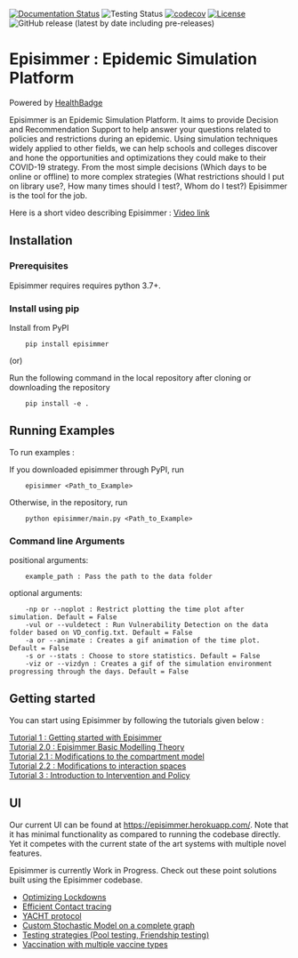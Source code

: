 [![Documentation Status](https://readthedocs.org/projects/episimmer/badge/?version=latest)](https://episimmer.readthedocs.io/en/latest/?badge=latest) ![Testing Status](https://github.com/healthbadge/episimmer/actions/workflows/test.yml/badge.svg?branch=master) [![codecov](https://codecov.io/gh/healthbadge/episimmer/branch/additional_se/graph/badge.svg?token=F0BR661MG5)](https://codecov.io/gh/healthbadge/episimmer) [![License](https://img.shields.io/badge/License-BSD_3--Clause-blue.svg)](https://opensource.org/licenses/BSD-3-Clause) ![GitHub release (latest by date including pre-releases)](https://img.shields.io/github/v/release/healthbadge/episimmer?include_prereleases)
# Episimmer : Epidemic Simulation Platform
Powered by [HealthBadge](https://www.healthbadge.org/) <br>

Episimmer is an Epidemic Simulation Platform. It aims to provide Decision and Recommendation Support to help answer your questions related to policies and restrictions during an epidemic. Using simulation techniques widely applied to other fields, we can help schools and colleges discover and hone the opportunities and optimizations they could make to their COVID-19 strategy. From the most simple decisions (Which days to be online or offline) to more complex strategies (What restrictions should I put on library use?, How many times should I test?, Whom do I test?) Episimmer is the tool for the job. <br>

Here is a short video describing Episimmer : [Video link](https://drive.google.com/file/d/1Oo-eG7pNIzaqf1uJ9rIf7DAc7MZwNRVY/view?usp=sharing)

## Installation

### Prerequisites

Episimmer requires requires python 3.7+.

### Install using pip 

Install from PyPI

		pip install episimmer

(or)


Run the following command in the local repository after cloning or downloading the repository

		pip install -e .


## Running Examples
To run examples :

If you downloaded episimmer through PyPI, run
		
		episimmer <Path_to_Example>

Otherwise, in the repository, run

		python episimmer/main.py <Path_to_Example>

### Command line Arguments 
positional arguments:

  		example_path : Pass the path to the data folder

optional arguments:

		-np or --noplot : Restrict plotting the time plot after simulation. Default = False
		-vul or --vuldetect : Run Vulnerability Detection on the data folder based on VD_config.txt. Default = False
		-a or --animate : Creates a gif animation of the time plot. Default = False
		-s or --stats : Choose to store statistics. Default = False
		-viz or --vizdyn : Creates a gif of the simulation environment progressing through the days. Default = False

## Getting started
You can start using Episimmer by following the tutorials given below :

[Tutorial 1 : Getting started with Episimmer](https://docs.google.com/document/d/1PHMlz4W5gl_SpW8u1kWJEqzsAtW6NOWvePSMre9auT4/edit?usp=sharing) <br>
[Tutorial 2.0 : Episimmer Basic Modelling Theory](https://docs.google.com/document/d/1BujPmaEOGoJn6_B0DAhIUUlROKBt4gIlG13Kl9kDRh4/edit?usp=sharing) <br>
[Tutorial 2.1 : Modifications to the compartment model](https://docs.google.com/document/d/1vn8xc95bCQ7K09lMuc3ijHfSeDPa6Nd28tko-19SlnQ/edit?usp=sharing) <br>
[Tutorial 2.2 : Modifications to interaction spaces](https://docs.google.com/document/d/17QNw3BUEclqjtuoN6bd3pFNHsbzNIu2Bo0L1BCPS_A4/edit?usp=sharing) <br>
[Tutorial 3 : Introduction to Intervention and Policy](https://docs.google.com/document/d/121CdfYRg1144kZJoyJMq4xwfuM6vVdLn8bDnMIMMzoY/edit?usp=sharing) <br>


## UI
Our current UI can be found at https://episimmer.herokuapp.com/. Note that it has minimal functionality as compared to running the codebase directly. Yet it competes with the current state of the art systems with multiple novel features. <br>

Episimmer is currently Work in Progress. Check out these point solutions built using the Episimmer codebase. <br>

- [Optimizing Lockdowns](https://optimising-lockdowns.herokuapp.com) <br>
- [Efficient Contact tracing](https://contact-tracing.herokuapp.com) <br>
- [YACHT protocol](https://hb-yacht.herokuapp.com) <br>
- [Custom Stochastic Model on a complete graph](https://share.streamlit.io/inavamsi/custom_epidemic_model/main/main.py) <br>
- [Testing strategies (Pool testing, Friendship testing)](https://share.streamlit.io/suryadheeshjith/epidemic-testing-ui/main.py) <br>
- [Vaccination with multiple vaccine types](https://share.streamlit.io/ruthushankar/vaccination_ui/main/vac.py) <br>
